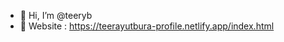 - 👋 Hi, I’m @teeryb
- 👀 Website : https://teerayutbura-profile.netlify.app/index.html

<!---
teeryb/teeryb is a ✨ special ✨ repository because its `README.md` (this file) appears on your GitHub profile.
You can click the Preview link to take a look at your changes.
--->

